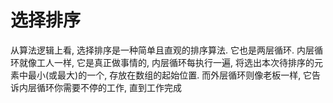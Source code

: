 # 选择排序

从算法逻辑上看, 选择排序是一种简单且直观的排序算法. 它也是两层循环.
内层循环就像工人一样, 它是真正做事情的, 内层循环每执行一遍,
将选出本次待排序的元素中最小(或最大)的一个, 存放在数组的起始位置.
而外层循环则像老板一样, 它告诉内层循环你需要不停的工作, 直到工作完成